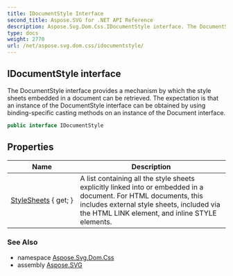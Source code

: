 ```yaml
---
title: IDocumentStyle Interface
second_title: Aspose.SVG for .NET API Reference
description: Aspose.Svg.Dom.Css.IDocumentStyle interface. The DocumentStyle interface provides a mechanism by which the style sheets embedded in a document can be retrieved. The expectation is that an instance of the DocumentStyle interface can be obtained by using binding-specific casting methods on an instance of the Document interface
type: docs
weight: 2770
url: /net/aspose.svg.dom.css/idocumentstyle/
---
```

## IDocumentStyle interface

The DocumentStyle interface provides a mechanism by which the style sheets embedded in a document can be retrieved. The expectation is that an instance of the DocumentStyle interface can be obtained by using binding-specific casting methods on an instance of the Document interface.

```csharp
public interface IDocumentStyle
```

## Properties

| Name | Description |
| --- | --- |
| [StyleSheets](../../aspose.svg.dom.css/idocumentstyle/stylesheets/) { get; } | A list containing all the style sheets explicitly linked into or embedded in a document. For HTML documents, this includes external style sheets, included via the HTML LINK element, and inline STYLE elements. |

### See Also

* namespace [Aspose.Svg.Dom.Css](../../aspose.svg.dom.css/)
* assembly [Aspose.SVG](../../)
